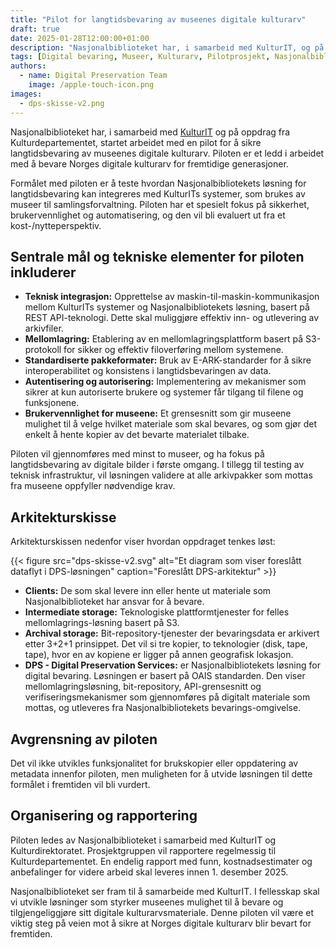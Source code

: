 ```yaml
---
title: "Pilot for langtidsbevaring av museenes digitale kulturarv"
draft: true
date: 2025-01-28T12:00:00+01:00
description: "Nasjonalbiblioteket har, i samarbeid med KulturIT, og på oppdrag fra Kulturdepartementet, startet arbeidet med en pilot for å sikre langtidsbevaring av museenes digitale kulturarv."
tags: [Digital bevaring, Museer, Kulturarv, Pilotprosjekt, Nasjonalbiblioteket, E-ARK, REST API, S3 mellomlagring, Digital Preservation Services, OAIS, KulturIT, Kulturdepartementet, Sikkerhet, Automatisering]
authors: 
  - name: Digital Preservation Team
    image: /apple-touch-icon.png
images: 
  - dps-skisse-v2.png
---
```

Nasjonalbiblioteket har, i samarbeid med [KulturIT](https://kulturit.org/) og på oppdrag fra Kulturdepartementet, startet arbeidet med en pilot for å sikre langtidsbevaring av museenes digitale kulturarv.
Piloten er et ledd i arbeidet med å bevare Norges digitale kulturarv for fremtidige generasjoner.

Formålet med piloten er å teste hvordan Nasjonalbibliotekets løsning for langtidsbevaring kan integreres med KulturITs systemer, som brukes av museer til samlingsforvaltning.
Piloten har et spesielt fokus på sikkerhet, brukervennlighet og automatisering, og den vil bli evaluert ut fra et kost-/nytteperspektiv.

## Sentrale mål og tekniske elementer for piloten inkluderer

- **Teknisk integrasjon:** Opprettelse av maskin-til-maskin-kommunikasjon mellom KulturITs systemer og Nasjonalbibliotekets løsning, basert på REST API-teknologi.
Dette skal muliggjøre effektiv inn- og utlevering av arkivfiler.
- **Mellomlagring:** Etablering av en mellomlagringsplattform basert på S3-protokoll for sikker og effektiv filoverføring mellom systemene.
- **Standardiserte pakkeformater:** Bruk av E-ARK-standarder for å sikre interoperabilitet og konsistens i langtidsbevaringen av data.
- **Autentisering og autorisering:** Implementering av mekanismer som sikrer at kun autoriserte brukere og systemer får tilgang til filene og funksjonene.
- **Brukervennlighet for museene:** Et grensesnitt som gir museene mulighet til å velge hvilket materiale som skal bevares, og som gjør det enkelt å hente kopier av det bevarte materialet tilbake.

Piloten vil gjennomføres med minst to museer, og ha fokus på langtidsbevaring av digitale bilder i første omgang.
I tillegg til testing av teknisk infrastruktur, vil løsningen validere at alle arkivpakker som mottas fra museene oppfyller nødvendige krav.

## Arkitekturskisse

Arkitekturskissen nedenfor viser hvordan oppdraget tenkes løst:

{{< figure src="dps-skisse-v2.svg" alt="Et diagram som viser foreslått dataflyt i DPS-løsningen" caption="Foreslått DPS-arkitektur" >}}

- **Clients:** De som skal levere inn eller hente ut materiale som Nasjonalbiblioteket har ansvar for å bevare.
- **Intermediate storage:** Teknologiske plattformtjenester for felles mellomlagrings-løsning basert på S3.
- **Archival storage:** Bit-repository-tjenester der bevaringsdata er arkivert etter 3+2+1 prinsippet.
Det vil si tre kopier, to teknologier (disk, tape, tape), hvor en av kopiene er ligger på annen geografisk lokasjon.
- **DPS - Digital Preservation Services:** er Nasjonalbibliotekets løsning for digital bevaring. Løsningen er basert på OAIS standarden.
Den viser mellomlagringsløsning, bit-repository, API-grensesnitt og verifiseringsmekanismer som gjennomføres på digitalt materiale som mottas, og utleveres fra Nasjonalbibliotekets bevarings-omgivelse.

## Avgrensning av piloten

Det vil ikke utvikles funksjonalitet for brukskopier eller oppdatering av metadata innenfor piloten, men muligheten for å utvide løsningen til dette formålet i fremtiden vil bli vurdert.

## Organisering og rapportering

Piloten ledes av Nasjonalbiblioteket i samarbeid med KulturIT og Kulturdirektoratet.
Prosjektgruppen vil rapportere regelmessig til Kulturdepartementet.
En endelig rapport med funn, kostnadsestimater og anbefalinger for videre arbeid skal leveres innen 1. desember 2025.

Nasjonalbiblioteket ser fram til å samarbeide med KulturIT.
I fellesskap skal vi utvikle løsninger som styrker museenes mulighet til å bevare og tilgjengeliggjøre sitt digitale kulturarvsmateriale.
Denne piloten vil være et viktig steg på veien mot å sikre at Norges digitale kulturarv blir bevart for fremtiden.
